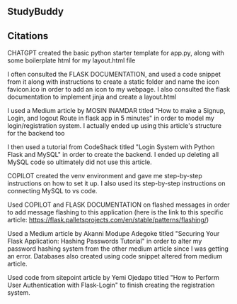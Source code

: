 ## StudyBuddy

## Citations
CHATGPT created the basic python starter template for app.py, along with some boilerplate html for my layout.html file

I often consulted the FLASK DOCUMENTATION, and used a code snippet from it along with instructions to create a static folder and name the icon favicon.ico in order to add an icon to my webpage. I also consulted the flask documentation to implement jinja and create a layout.html

I used a Medium article by MOSIN INAMDAR titled "How to make a Signup, Login, and logout Route in flask app in 5 minutes" in order to model my login/registration system. I actually ended up using this article's structure for the backend too

I then used a tutorial from CodeShack titled "Login System with Python Flask and MySQL" in order to create the backend. I ended up deleting all MySQL code so ultimately did not use this article. 

COPILOT created the venv environment and gave me step-by-step instructions on how to set it up. I also used its step-by-step instructions on connecting MySQL to vs code. 

Used COPILOT and FLASK DOCUMENTATION on flashed messages in order to add message flashing to this application (here is the link to this specific article: https://flask.palletsprojects.com/en/stable/patterns/flashing/)

Used a Medium article by Akanni Modupe Adegoke titled "Securing Your Flask Application: Hashing Passwords Tutorial" in order to alter my password hashing system from the other medium article since I was getting an error. Databases also created using code snippet altered from medium article. 

Used code from sitepoint article by Yemi Ojedapo titled "How to Perform User Authentication with Flask-Login" to finish creating the registration system. 